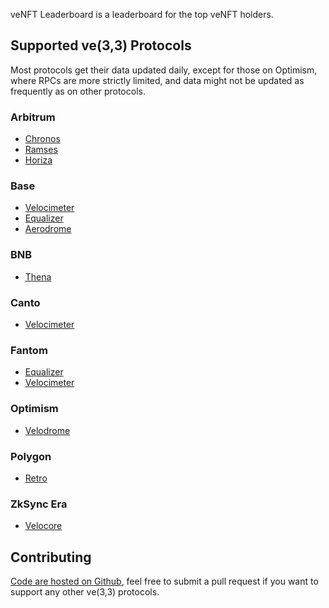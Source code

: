veNFT Leaderboard is a leaderboard for the top veNFT holders.

## Supported ve(3,3) Protocols

Most protocols get their data updated daily, except for those on Optimism, where RPCs are more strictly limited, and data might not be updated as frequently as on other protocols.

### Arbitrum

- [Chronos](veCHR.md)
- [Ramses](veRAM.md)
- [Horiza](veHRA.md)

### Base

- [Velocimeter](veBVM.md)
- [Equalizer](veSCALE.md)
- [Aerodrome](veAERO.md)

### BNB

- [Thena](veTHE.md)

### Canto

- [Velocimeter](veCVM.md)

### Fantom

- [Equalizer](veEqual.md)
- [Velocimeter](veFVM.md)

### Optimism

- [Velodrome](veVelo.md)

### Polygon

- [Retro](veRetro.md)

### ZkSync Era

- [Velocore](veVC.md)

## Contributing

[Code are hosted on Github](https://github.com/oxSaturn/veNFT-leaderboard), feel free to submit a pull request if you want to support any other ve(3,3) protocols.
